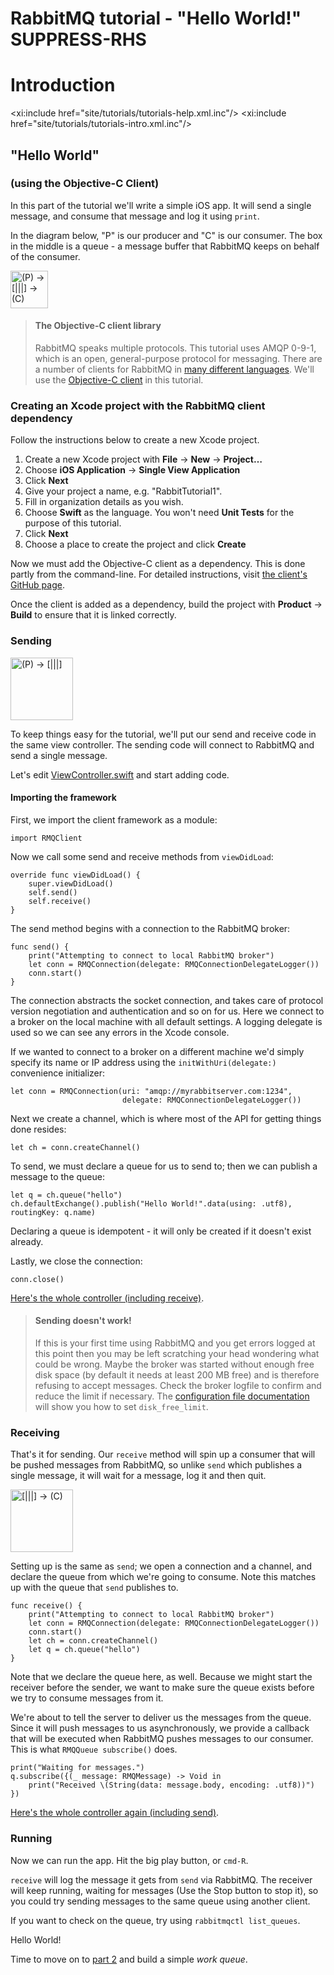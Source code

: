 # RabbitMQ tutorial - "Hello World!" SUPPRESS-RHS

# Introduction

<xi:include href="site/tutorials/tutorials-help.xml.inc"/>
<xi:include href="site/tutorials/tutorials-intro.xml.inc"/>

## "Hello World"
### (using the Objective-C Client)

In this part of the tutorial we'll write a simple iOS app. It will send a
single message, and consume that message and log it using `print`.

In the diagram below, "P" is our producer and "C" is our consumer. The box in
the middle is a queue - a message buffer that RabbitMQ keeps on behalf of the
consumer.

<div class="diagram">
  <img src="/img/tutorials/python-one.png" alt="(P) -> [|||] -> (C)" height="60" />
</div>

> #### The Objective-C client library
> RabbitMQ speaks multiple protocols. This tutorial uses AMQP 0-9-1, which is an open,
> general-purpose protocol for messaging. There are a number of clients
> for RabbitMQ in [many different
> languages][devtools]. We'll
> use the [Objective-C client][client] in this tutorial.

### Creating an Xcode project with the RabbitMQ client dependency

Follow the instructions below to create a new Xcode project.

1. Create a new Xcode project with **File** -> **New** -> **Project…**
1. Choose **iOS Application** -> **Single View Application**
1. Click **Next**
1. Give your project a name, e.g. "RabbitTutorial1".
1. Fill in organization details as you wish.
1. Choose **Swift** as the language. You won't need **Unit Tests** for the
   purpose of this tutorial.
1. Click **Next**
1. Choose a place to create the project and click **Create**

Now we must add the Objective-C client as a dependency. This is done partly
from the command-line. For detailed instructions, visit [the client's GitHub
page][client].

Once the client is added as a dependency, build the project with **Product** ->
**Build** to ensure that it is linked correctly.


### Sending

<div class="diagram">
  <img src="/img/tutorials/sending.png" alt="(P) -> [|||]" height="100" />
</div>

To keep things easy for the tutorial, we'll put our send and receive code in
the same view controller. The sending code will connect to RabbitMQ and send a
single message.

Let's edit
[ViewController.swift][controller]
and start adding code.

#### Importing the framework

First, we import the client framework as a module:

    import RMQClient

Now we call some send and receive methods from `viewDidLoad`:

    override func viewDidLoad() {
        super.viewDidLoad()
        self.send()
        self.receive()
    }

The send method begins with a connection to the RabbitMQ broker:

    func send() {
        print("Attempting to connect to local RabbitMQ broker")
        let conn = RMQConnection(delegate: RMQConnectionDelegateLogger())
        conn.start()
    }

The connection abstracts the socket connection, and takes care of
protocol version negotiation and authentication and so on for us. Here
we connect to a broker on the local machine with all default settings. A
logging delegate is used so we can see any errors in the Xcode console.

If we wanted to connect to a broker on a different
machine we'd simply specify its name or IP address using the `initWithUri(delegate:)`
convenience initializer:

    let conn = RMQConnection(uri: "amqp://myrabbitserver.com:1234",
                             delegate: RMQConnectionDelegateLogger())

Next we create a channel, which is where most of the API for getting
things done resides:

    let ch = conn.createChannel()

To send, we must declare a queue for us to send to; then we can publish a message
to the queue:

    let q = ch.queue("hello")
    ch.defaultExchange().publish("Hello World!".data(using: .utf8), routingKey: q.name)

Declaring a queue is idempotent - it will only be created if it doesn't
exist already.

Lastly, we close the connection:

    conn.close()

[Here's the whole controller (including receive)][controller].

> #### Sending doesn't work!
>
> If this is your first time using RabbitMQ and you get errors logged at this
> point then you may be left scratching your head wondering what could
> be wrong. Maybe the broker was started without enough free disk space
> (by default it needs at least 200 MB free) and is therefore refusing to
> accept messages. Check the broker logfile to confirm and reduce the
> limit if necessary. The <a
> href="http://www.rabbitmq.com/configure.html#config-items">configuration
> file documentation</a> will show you how to set <code>disk_free_limit</code>.


### Receiving

That's it for sending. Our `receive` method will spin up a consumer that will
be pushed messages from RabbitMQ, so unlike `send` which publishes a single
message, it will wait for a message, log it and then quit.

<div class="diagram">
  <img src="/img/tutorials/receiving.png" alt="[|||] -> (C)" height="100" />
</div>

Setting up is the same as `send`; we open a connection and a
channel, and declare the queue from which we're going to consume.
Note this matches up with the queue that `send` publishes to.

    func receive() {
        print("Attempting to connect to local RabbitMQ broker")
        let conn = RMQConnection(delegate: RMQConnectionDelegateLogger())
        conn.start()
        let ch = conn.createChannel()
        let q = ch.queue("hello")
    }

Note that we declare the queue here, as well. Because we might start
the receiver before the sender, we want to make sure the queue exists
before we try to consume messages from it.

We're about to tell the server to deliver us the messages from the
queue. Since it will push messages to us asynchronously, we provide a
callback that will be executed when RabbitMQ pushes messages to
our consumer. This is what `RMQQueue subscribe()` does.

    print("Waiting for messages.")
    q.subscribe({(_ message: RMQMessage) -> Void in
        print("Received \(String(data: message.body, encoding: .utf8))")
    })

[Here's the whole controller again (including send)][controller].

### Running

Now we can run the app. Hit the big play button, or `cmd-R`.

`receive` will log the message it gets from `send` via
RabbitMQ. The receiver will keep running, waiting for messages (Use the Stop
button to stop it), so you could try sending messages to the same queue using
another client.

If you want to check on the queue, try using `rabbitmqctl list_queues`.

Hello World!

Time to move on to [part 2](tutorial-two-swift.html) and build a simple _work queue_.

[client]:https://github.com/rabbitmq/rabbitmq-objc-client
[controller]:https://github.com/rabbitmq/rabbitmq-tutorials/blob/master/swift/tutorial1/tutorial1/ViewController.swift
[devtools]:http://rabbitmq.com/devtools.html

